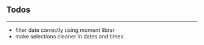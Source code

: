 ## Todos
--------
- filter date correctly using moment librar
- make selections cleaner in dates and times
